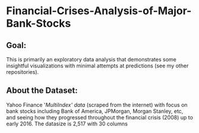 # Financial-Crises-Analysis-of-Major-Bank-Stocks

## Goal:
This is primarily an exploratory data analysis that demonstrates some insightful visualizations with minimal attempts at predictions (see my other repositories).

## About the Dataset: 
Yahoo Finance '_MultiIndex' data_ (scraped from the internet) with focus on bank stocks including Bank of America, JPMorgan, Morgan Stanley, etc, and seeing how they progressed throughout the financial crisis (2008) up to early 2016. The datasize is 2,517 with 30 columns 
